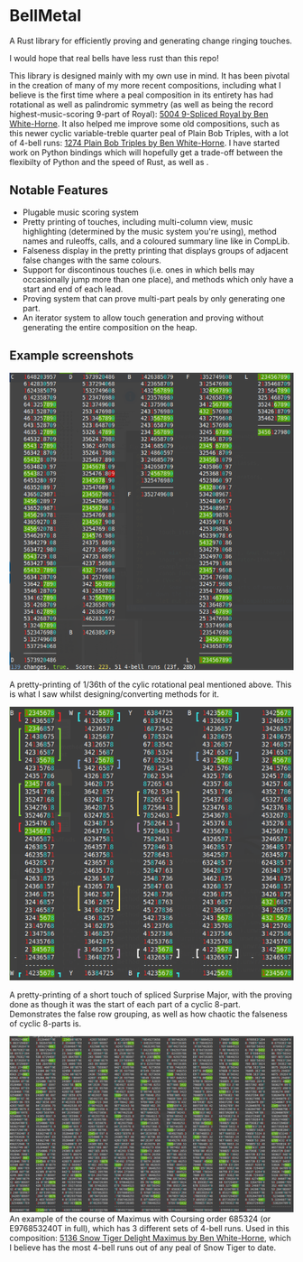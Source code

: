 # BellMetal
A Rust library for efficiently proving and generating change ringing touches.

I would hope that real bells have less rust than this repo!

This library is designed mainly with my own use in mind.  It has been pivotal in the creation of many of my more recent compositions, including what I believe is the first time where a peal composition in its entirety has had rotational as well as palindromic symmetry (as well as being the record highest-music-scoring 9-part of Royal): [5004 9-Spliced Royal by Ben White-Horne](https://complib.org/composition/65034).  It also helped me improve some old compositions, such as this newer cyclic variable-treble quarter peal of Plain Bob Triples, with a lot of 4-bell runs: [1274 Plain Bob Triples by Ben White-Horne](https://complib.org/composition/61698).  I have started work on Python bindings which will hopefully get a trade-off between the flexibilty of Python and the speed of Rust, as well as .  

## Notable Features
- Plugable music scoring system
- Pretty printing of touches, including multi-column view, music highlighting (determined by the music system you're using), method names and ruleoffs, calls, and a coloured summary line like in CompLib.
- Falseness display in the pretty printing that displays groups of adjacent false changes with the same colours.
- Support for discontinous touches (i.e. ones in which bells may occasionally jump more than one place), and methods which only have a start and end of each lead.
- Proving system that can prove multi-part peals by only generating one part.
- An iterator system to allow touch generation and proving without generating the entire composition on the heap.

## Example screenshots
![Cyclic Double Royal](https://raw.githubusercontent.com/Kneasle/bellmetal/master/screenshots/cyclic-double-royal.png)

A pretty-printing of 1/36th of the cylic rotational peal mentioned above.  This is what I saw whilst designing/converting methods for it.

![Very False](https://raw.githubusercontent.com/Kneasle/bellmetal/master/screenshots/very-false-8-part.png)

A pretty-printing of a short touch of spliced Surprise Major, with the proving done as though it was the start of each part of a cyclic 8-part.  Demonstrates the false row grouping, as well as how chaotic the falseness of cyclic 8-parts is.

![Snow Tiger Delight Maximus](https://raw.githubusercontent.com/Kneasle/bellmetal/master/screenshots/snow-tiger.png)
An example of the course of Maximus with Coursing order 685324 (or E976853240T in full), which has 3 different sets of 4-bell runs.  Used in this composition: [5136 Snow Tiger Delight Maximus by Ben White-Horne](https://complib.org/composition/63424), which I believe has the most 4-bell runs out of any peal of Snow Tiger to date.
